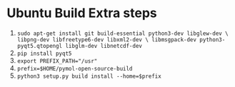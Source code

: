 # Ubuntu Build Extra steps

1. `sudo apt-get install git build-essential python3-dev libglew-dev \
  libpng-dev libfreetype6-dev libxml2-dev \
  libmsgpack-dev python3-pyqt5.qtopengl libglm-dev libnetcdf-dev`
2. `pip install pyqt5`
3. `export PREFIX_PATH="/usr"`
4. `prefix=$HOME/pymol-open-source-build`
5. `python3 setup.py build install --home=$prefix`
